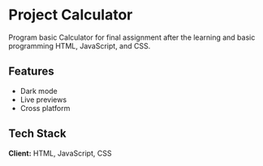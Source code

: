 # Project Calculator

Program basic Calculator for final assignment after the learning and basic programming HTML, JavaScript, and CSS.




## Features

- Dark mode
- Live previews
- Cross platform


## Tech Stack

**Client:** HTML, JavaScript, CSS

